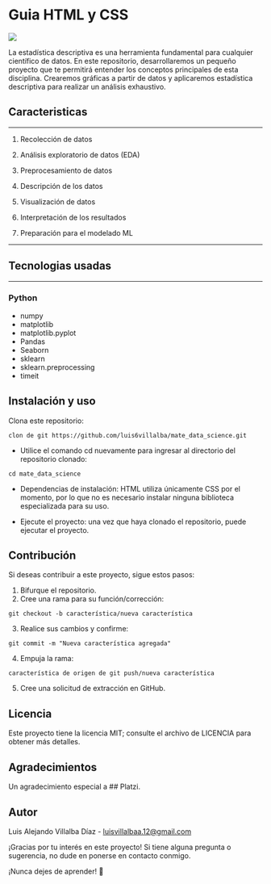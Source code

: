 # Guia HTML y CSS

<!-- markdownlint-disable MD001 MD005 MD025 MD029 MD045-->
![](<img src="https://unsplash.com/es/fotos/un-ordenador-con-teclado-y-raton-yGQmjh2uOTg"/>)

La estadística descriptiva es una herramienta fundamental para cualquier científico de datos. En este repositorio, desarrollaremos un pequeño proyecto que te permitirá entender los conceptos principales de esta disciplina. Crearemos gráficas a partir de datos y aplicaremos estadística descriptiva para realizar un análisis exhaustivo.

## Caracteristicas

------

1. Recolección de datos

2. Análisis exploratorio de datos (EDA)

3. Preprocesamiento de datos

4. Descripción de los datos

5. Visualización de datos

6. Interpretación de los resultados

7. Preparación para el modelado ML

------

## Tecnologias usadas

------

### Python

- numpy
- matplotlib
- matplotlib.pyplot
- Pandas
- Seaborn
- sklearn
- sklearn.preprocessing
- timeit

## Instalación y uso

Clona este repositorio:

```golpecito
clon de git https://github.com/luis6villalba/mate_data_science.git
```

- Utilice el comando cd nuevamente para ingresar al directorio del repositorio clonado:

```golpecito
cd mate_data_science
```

- Dependencias de instalación: HTML utiliza únicamente CSS por el momento, por lo que no es necesario instalar ninguna biblioteca especializada para su uso.

- Ejecute el proyecto: una vez que haya clonado el repositorio, puede ejecutar el proyecto.

## Contribución

Si deseas contribuir a este proyecto, sigue estos pasos:

1. Bifurque el repositorio.
2. Cree una rama para su función/corrección:

```golpecito
git checkout -b característica/nueva característica
```

3. Realice sus cambios y confirme:

```golpecito
git commit -m "Nueva característica agregada"
```

4. Empuja la rama:

```golpecito
característica de origen de git push/nueva característica
```

5. Cree una solicitud de extracción en GitHub.

## Licencia

Este proyecto tiene la licencia MIT; consulte el archivo de LICENCIA para obtener más detalles.

## Agradecimientos

Un agradecimiento especial a ## Platzi.

## Autor

Luis Alejando Villalba Díaz - <luisvillalbaa.12@gmail.com>

¡Gracias por tu interés en este proyecto! Si tiene alguna pregunta o sugerencia, no dude en ponerse en contacto conmigo.

¡Nunca dejes de aprender! 🚀
